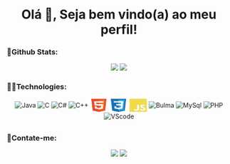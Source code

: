 <h1 align="center">Olá 👋, Seja bem vindo(a) ao meu perfil!</h1>
<!--
**jpdevr/jpdevr** is a ✨ _special_ ✨ repository because its `README.md` (this file) appears on your GitHub profile.
Here are some ideas to get you started:
- 🔭 I’m currently working on ...
- 🌱 I’m currently learning ...
- 👯 I’m looking to collaborate on ...
- 🤔 I’m looking for help with ...
- 💬 Ask me about ...
- 📫 How to reach me: ...
- 😄 Pronouns: ...
- ⚡ Fun fact: ...
-->
<h3>🌠Github Stats:</h3>
  
<p align="center" flex-direction="column">
  <img width="50%" src="https://github-readme-stats.vercel.app/api?username=jpdevr&show_icons=true&title_color=3BC4D1&text_color=3BC4D1&bg_color=171717&icon_color=277E86&rank_icon=github" />
  <img width="38%" src="https://github-readme-stats.vercel.app/api/top-langs/?username=jpdevr&layout=compact&title_color=3BC4D1&text_color=3BC4D1&bg_color=171717&icon_color=277E86" />
</p>

<h3>👨‍💻Technologies:</h3>    
<div style="display: inline_block" align="center">
  <img align="center" alt="Java" height="30" width="40" src="https://cdn.jsdelivr.net/gh/devicons/devicon@latest/icons/java/java-original.svg">
  <img align="center" alt="C" height="30" width="40" src="https://cdn.jsdelivr.net/gh/devicons/devicon@latest/icons/c/c-original.svg">
  <img align="center" alt="C#" height="30" width="40" src="https://cdn.jsdelivr.net/gh/devicons/devicon@latest/icons/csharp/csharp-original.svg" />      
  <img align="center" alt="C++" height="30" width="40" src="https://cdn.jsdelivr.net/gh/devicons/devicon@latest/icons/cplusplus/cplusplus-original.svg">
  <img align="center" alt="HTML" height="30" width="40" src="https://raw.githubusercontent.com/devicons/devicon/master/icons/html5/html5-original.svg">
  <img align="center" alt="CSS" height="30" width="40" src="https://raw.githubusercontent.com/devicons/devicon/master/icons/css3/css3-original.svg">
  <img align="center" alt="JS" height="30" width="40" src="https://raw.githubusercontent.com/devicons/devicon/master/icons/javascript/javascript-plain.svg">
  <img align="center" alt="Bulma" height="30" width="40" src="https://cdn.jsdelivr.net/gh/devicons/devicon@latest/icons/bulma/bulma-plain.svg">
  <img align="center" alt="MySql" height="30" width="40" src="https://cdn.jsdelivr.net/gh/devicons/devicon@latest/icons/mysql/
  mysql-original-wordmark.svg">
  <img align="center" alt="PHP" height="30" width="40" src="https://cdn.jsdelivr.net/gh/devicons/devicon@latest/icons/php/php-original.svg"> 
  <img align="center" alt="VScode" height="30" width="40" src="https://cdn.jsdelivr.net/gh/devicons/devicon@latest/icons/vscode/vscode-original.svg">
</div>

##

<h3>📨Contate-me:</h3>
<div style="display: inline_block; flex-wrap: nowrap" align = "center"> 
  <a href = "mailto:joaogapires@gmail.com"><img src="https://img.shields.io/badge/-Gmail-%23333?style=for-the-badge&logo=gmail&logoColor=white" target="_blank"></a>
  <a href="https://www.linkedin.com/in/joão-pedro-gonçalves-2456051b8" target="_blank"><img src="https://img.shields.io/badge/-LinkedIn-%230077B5?style=for-the-badge&logo=linkedin&logoColor=white" target="_blank"></a>
